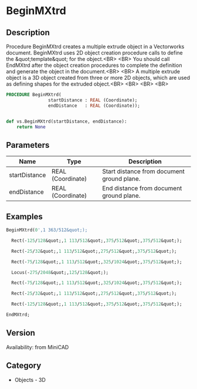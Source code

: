 # BeginMXtrd

## Description
Procedure BeginMXtrd creates a multiple extrude object in a Vectorworks document. BeginMXtrd uses 2D object creation procedure calls to define the &amp;quot;template&amp;quot; for the object.&lt;BR&gt;
&lt;BR&gt;
You should call EndMXtrd after the object creation procedures to complete the definition and generate the object in the document.&lt;BR&gt;
&lt;BR&gt;
A multiple extrude object is a 3D object created from three or more 2D objects, which are used as defining shapes for the extruded object.&lt;BR&gt;
&lt;BR&gt;
&lt;BR&gt;
&lt;BR&gt;


```pascal
PROCEDURE BeginMXtrd(
				startDistance : REAL (Coordinate);
				endDistance   : REAL (Coordinate));
```

```python

def vs.BeginMXtrd(startDistance, endDistance):
    return None
```

## Parameters
|Name|Type|Description|
|---|---|---|
|startDistance|REAL (Coordinate)|Start distance from document ground plane.|
|endDistance|REAL (Coordinate)|End distance from document ground plane.|

## Examples
```pascal
BeginMXtrd(0',1 363/512&quot;);

  Rect(-125/128&quot;,1 113/512&quot;,375/512&quot;,375/512&quot;);

  Rect(-25/32&quot;,1 113/512&quot;,275/512&quot;,375/512&quot;);

  Rect(-75/128&quot;,1 113/512&quot;,325/1024&quot;,375/512&quot;);

  Locus(-275/2048&quot;,125/128&quot;);

  Rect(-75/128&quot;,1 113/512&quot;,325/1024&quot;,375/512&quot;);

  Rect(-25/32&quot;,1 113/512&quot;,275/512&quot;,375/512&quot;);

  Rect(-125/128&quot;,1 113/512&quot;,375/512&quot;,375/512&quot;);

EndMXtrd;


```

## Version
Availability: from MiniCAD
## Category
* Objects - 3D

